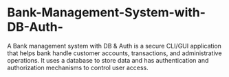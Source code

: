 # Bank-Management-System-with-DB-Auth-
A Bank management system with DB &amp; Auth is a secure CLI/GUI application that helps bank handle customer accounts, transactions, and administrative operations. It uses a database to store data and has authentication and authorization mechanisms to control user access.
